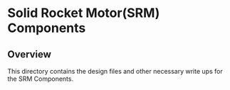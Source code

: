 # Solid Rocket Motor(SRM) Components

## Overview

This directory contains the design files and other necessary write ups for the SRM Components.